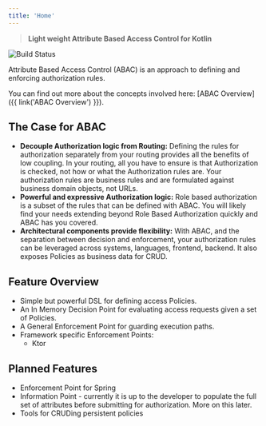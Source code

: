```yaml
---
title: 'Home'
---
```

>**Light weight Attribute Based Access Control for Kotlin**

![Build Status](https://github.com/lgwillmore/warden/actions/workflows/test.yml/badge.svg?branch=main)

Attribute Based Access Control (ABAC) is an approach to defining and enforcing authorization rules.

You can find out more about the concepts involved here: [ABAC Overview]({{ link('ABAC Overview') }}).

## The Case for ABAC
 - **Decouple Authorization logic from Routing:** Defining the rules for authorization separately from your routing provides all the benefits of low coupling. In your routing, all you have to ensure is that Authorization is checked, not how or what the Authorization rules are. Your authorization rules are business rules and are formulated against business domain objects, not URLs.
 - **Powerful and expressive Authorization logic:** Role based authorization is a subset of the rules that can be defined with ABAC. You will likely find your needs extending beyond Role Based Authorization quickly and ABAC has you covered.
 - **Architectural components provide flexibility:** With ABAC, and the separation between decision and enforcement, your authorization rules can be leveraged across systems, languages, frontend, backend. It also exposes Policies as business data for CRUD.
 
## Feature Overview
 - Simple but powerful DSL for defining access Policies.
 - An In Memory Decision Point for evaluating access requests given a set of Policies.
 - A General Enforcement Point for guarding execution paths.
 - Framework specific Enforcement Points:
   - Ktor
   
## Planned Features
 - Enforcement Point for Spring
 - Information Point - currently it is up to the developer to populate the full set of attributes before submitting for authorization. More on this later.
 - Tools for CRUDing persistent policies